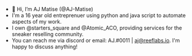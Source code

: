 - 👋 Hi, I’m AJ Matise (@AJ-Matise)
- I'm a 16 year old entreprenuer using python and java script to automate aspects of my work. 
- I own @starters_square and @Atomic_ACO, providing services for the sneaker reselling community.
- You can reach me via discord or email: AJ.#0011 | aj@reeflabs.io. I'm happy to discuss anything!
